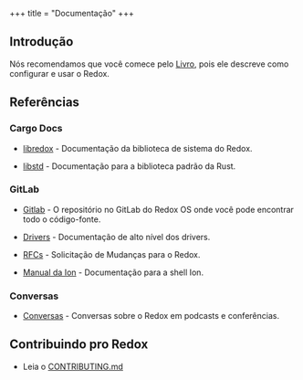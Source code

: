 +++
title = "Documentação"
+++

## Introdução

Nós recomendamos que você comece pelo [Livro](https://doc.redox-os.org/book/), pois ele descreve como configurar e usar o Redox.

## Referências

### Cargo Docs

- [libredox](https://docs.rs/libredox/latest/libredox/) - Documentação da biblioteca de sistema do Redox.

- [libstd](https://doc.rust-lang.org/stable/std/) - Documentação para a biblioteca padrão da Rust.

### GitLab

- [Gitlab](https://gitlab.redox-os.org/) - O repositório no GitLab do Redox OS onde você pode encontrar todo o código-fonte.

- [Drivers](https://gitlab.redox-os.org/redox-os/drivers/-/blob/master/README.md) - Documentação de alto nível dos drivers.

- [RFCs](https://gitlab.redox-os.org/redox-os/rfcs) - Solicitação de Mudanças para o Redox.

- [Manual da Ion](https://doc.redox-os.org/ion-manual/) - Documentação para a shell Ion.

### Conversas

- [Conversas](/talks/) - Conversas sobre o Redox em podcasts e conferências.

## Contribuindo pro Redox

- Leia o [CONTRIBUTING.md](https://gitlab.redox-os.org/redox-os/redox/-/blob/master/CONTRIBUTING.md)
